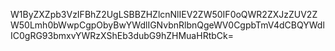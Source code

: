 W1ByZXZpb3VzIFBhZ2UgLSBBZHZlcnNlIEV2ZW50IF0oQWR2ZXJzZUV2ZW50Lmh0bWwpCgpObyBwYWdlIGNvbnRlbnQgeWV0CgpbTmV4dCBQYWdlIC0gRG93bmxvYWRzXShEb3dubG9hZHMuaHRtbCk=
